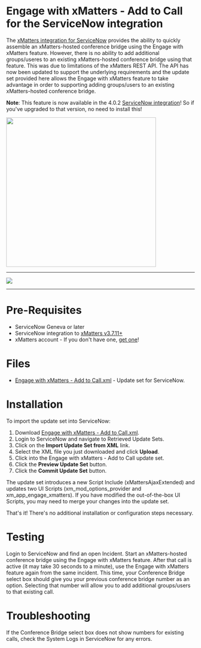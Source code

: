 
# Engage with xMatters - Add to Call for the ServiceNow integration

The [xMatters integration for ServiceNow](https://store.servicenow.com/sn_appstore_store.do#!/store/application/5950d7444f2231000e9fa88ca310c78c) provides the ability to quickly assemble an xMatters-hosted conference bridge using the Engage with xMatters feature. However, there is no ability to add additional groups/useres to an existing xMatters-hosted conference bridge using that feature. This was due to limitations of the xMatters REST API. The API has now been updated to support the underlying requirements and the update set provided here allows the Engage with xMatters feature to take advantage in order to supporting adding groups/users to an existing xMatters-hosted conference bridge.

**Note**: This feature is now available in the 4.0.2 [ServiceNow integration](https://www.xmatters.com/integration/servicenow)! So if you've upgraded to that version, no need to install this!

<kbd>
  <img src="media/ConferenceBridge.png" width="400">
</kbd>

---------

<kbd>
  <img src="https://github.com/xmatters/xMatters-Labs/raw/master/media/disclaimer.png">
</kbd>

---------


# Pre-Requisites
* ServiceNow Geneva or later
* ServiceNow integration to [xMatters v3.7.11+](https://store.servicenow.com/sn_appstore_store.do#!/store/application/5950d7444f2231000e9fa88ca310c78c/3.7.12)
* xMatters account - If you don't have one, [get one](https://www.xmatters.com)!

# Files
* [Engage with xMatters - Add to Call.xml](https://github.com/tkouhsari/xm-labs-snow-engage-add/blob/master/Engage%20with%20xMatters%20-%20Add%20to%20Call.xml) - Update set for ServiceNow.

# Installation
To import the update set into ServiceNow:
1. Download [Engage with xMatters - Add to Call.xml](https://github.com/tkouhsari/xm-labs-snow-engage-add/blob/master/Engage%20with%20xMatters%20-%20Add%20to%20Call.xml). 
2. Login to ServiceNow and navigate to Retrieved Update Sets.
3. Click on the **Import Update Set from XML** link.
4. Select the XML file you just downloaded and click **Upload**.
5. Click into the Engage with xMatters - Add to Call update set.
6. Click the **Preview Update Set** button.
7. Click the **Commit Update Set** button.

The update set introduces a new Script Include (xMattersAjaxExtended) and updates two UI Scripts (xm_mod_options_provider and xm_app_engage_xmatters). If you have modified the out-of-the-box UI Scripts, you may need to merge your changes into the update set. 	

That's it! There's no additional installation or configuration steps necessary.

# Testing
Login to ServiceNow and find an open Incident. Start an xMatters-hosted conference bridge using the Engage with xMatters feature. After that call is active (it may take 30 seconds to a minute), use the Engage with xMatters feature again from the same incident. This time, your Conference Bridge select box should give you your previous conference bridge number as an option. Selecting that number will allow you to add additional groups/users to that existing call.

# Troubleshooting
If the Conference Bridge select box does not show numbers for existing calls, check the System Logs in ServiceNow for any errors. 

